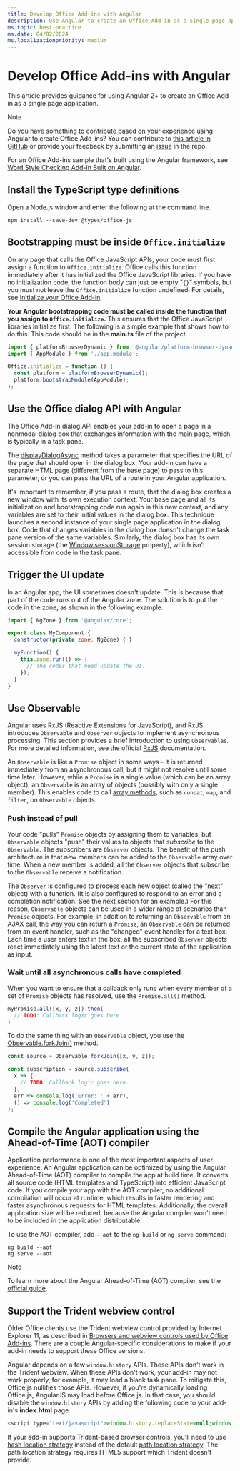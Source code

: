 ```yaml
---
title: Develop Office Add-ins with Angular
description: Use Angular to create an Office Add-in as a single page application.
ms.topic: best-practice
ms.date: 04/02/2024
ms.localizationpriority: medium
---
```


# Develop Office Add-ins with Angular

This article provides guidance for using Angular 2+ to create an Office Add-in as a single page application.

> [!NOTE]
> Do you have something to contribute based on your experience using Angular to create Office Add-ins? You can contribute to [this article in GitHub](https://github.com/OfficeDev/office-js-docs-pr/blob/master/docs/develop/add-ins-with-angular2.md) or provide your feedback by submitting an [issue](https://github.com/OfficeDev/office-js-docs-pr/issues) in the repo.

For an Office Add-ins sample that's built using the Angular framework, see [Word Style Checking Add-in Built on Angular](https://github.com/OfficeDev/Word-Add-in-Angular2-StyleChecker).

## Install the TypeScript type definitions

Open a Node.js window and enter the following at the command line.

```command&nbsp;line
npm install --save-dev @types/office-js
```

## Bootstrapping must be inside `Office.initialize`

On any page that calls the Office JavaScript APIs, your code must first assign a function to `Office.initialize`. Office calls this function immediately after it has initialized the Office JavaScript libraries. If you have no initialization code, the function body can just be empty "`{}`" symbols, but you must not leave the `Office.initialize` function undefined. For details, see [Initialize your Office Add-in](initialize-add-in.md).

**Your Angular bootstrapping code must be called inside the function that you assign to `Office.initialize`.** This ensures that the Office JavaScript libraries initialize first. The following is a simple example that shows how to do this. This code should be in the **main.ts** file of the project.

```js
import { platformBrowserDynamic } from '@angular/platform-browser-dynamic';
import { AppModule } from './app.module';

Office.initialize = function () {
  const platform = platformBrowserDynamic();
  platform.bootstrapModule(AppModule);
};
```

## Use the Office dialog API with Angular

The Office Add-in dialog API enables your add-in to open a page in a nonmodal dialog box that exchanges information with the main page, which is typically in a task pane.

The [displayDialogAsync](/javascript/api/office/office.ui) method takes a parameter that specifies the URL of the page that should open in the dialog box. Your add-in can have a separate HTML page (different from the base page) to pass to this parameter, or you can pass the URL of a route in your Angular application.

It's important to remember, if you pass a route, that the dialog box creates a new window with its own execution context. Your base page and all its initialization and bootstrapping code run again in this new context, and any variables are set to their initial values in the dialog box. This technique launches a second instance of your single page application in the dialog box. Code that changes variables in the dialog box doesn't change the task pane version of the same variables. Similarly, the dialog box has its own session storage (the [Window.sessionStorage](https://developer.mozilla.org/docs/Web/API/Window/sessionStorage) property), which isn't accessible from code in the task pane.  

## Trigger the UI update

In an Angular app, the UI sometimes doesn't update. This is because that part of the code runs out of the Angular zone. The solution is to put the code in the zone, as shown in the following example.

```js
import { NgZone } from '@angular/core';

export class MyComponent {
  constructor(private zone: NgZone) { }

  myFunction() {
    this.zone.run(() => {
      // The codes that need update the UI.
    });
  }
}
```

## Use Observable

Angular uses RxJS (Reactive Extensions for JavaScript), and RxJS introduces `Observable` and `Observer` objects to implement asynchronous processing. This section provides a brief introduction to using `Observables`. For more detailed information, see the official [RxJS](https://rxjs-dev.firebaseapp.com/) documentation.

An `Observable` is like a `Promise` object in some ways - it is returned immediately from an asynchronous call, but it might not resolve until some time later. However, while a `Promise` is a single value (which can be an array object), an `Observable` is an array of objects (possibly with only a single member). This enables code to call [array methods](https://www.w3schools.com/jsref/jsref_obj_array.asp), such as `concat`, `map`, and `filter`, on `Observable` objects.

### Push instead of pull

Your code "pulls" `Promise` objects by assigning them to variables, but `Observable` objects "push" their values to objects that *subscribe* to the `Observable`. The subscribers are `Observer` objects. The benefit of the push architecture is that new members can be added to the `Observable` array over time. When a new member is added, all the `Observer` objects that subscribe to the `Observable` receive a notification.

The `Observer` is configured to process each new object (called the "next" object) with a function. (It is also configured to respond to an error and a completion notification. See the next section for an example.) For this reason, `Observable` objects can be used in a wider range of scenarios than `Promise` objects. For example, in addition to returning an `Observable` from an AJAX call, the way you can return a `Promise`, an `Observable` can be returned from an event handler, such as the "changed" event handler for a text box. Each time a user enters text in the box, all the subscribed `Observer` objects react immediately using the latest text or the current state of the application as input.

### Wait until all asynchronous calls have completed

When you want to ensure that a callback only runs when every member of a set of `Promise` objects has resolved, use the `Promise.all()` method.

```js
myPromise.all([x, y, z]).then(
  // TODO: Callback logic goes here.
)
```

To do the same thing with an `Observable` object, you use the [Observable.forkJoin()](https://github.com/Reactive-Extensions/RxJS/blob/master/doc/api/core/operators/forkjoin.md) method.  

```js
const source = Observable.forkJoin([x, y, z]);

const subscription = source.subscribe(
  x => {
    // TODO: Callback logic goes here.
  },
  err => console.log('Error: ' + err),
  () => console.log('Completed')
);
```

## Compile the Angular application using the Ahead-of-Time (AOT) compiler

Application performance is one of the most important aspects of user experience. An Angular application can be optimized by using the Angular Ahead-of-Time (AOT) compiler to compile the app at build time. It converts all source code (HTML templates and TypeScript) into efficient JavaScript code. If you compile your app with the AOT compiler, no additional compilation will occur at runtime, which results in faster rendering and faster asynchronous requests for HTML templates. Additionally, the overall application size will be reduced, because the Angular compiler won't need to be included in the application distributable.

To use the AOT compiler, add `--aot` to the `ng build` or `ng serve` command:

```command&nbsp;line
ng build --aot
ng serve --aot
```

> [!NOTE]
> To learn more about the Angular Ahead-of-Time (AOT) compiler, see the [official guide](https://angular.io/guide/aot-compiler).

## Support the Trident webview control

Older Office clients use the Trident webview control provided by Internet Explorer 11, as described in [Browsers and webview controls used by Office Add-ins](../concepts/browsers-used-by-office-web-add-ins.md). There are a couple Angular-specific considerations to make if your add-in needs to support these Office versions.

Angular depends on a few `window.history` APIs. These APIs don't work in the Trident webview. When these APIs don't work, your add-in may not work properly, for example, it may load a blank task pane. To mitigate this, Office.js nullifies those APIs. However, if you're dynamically loading Office.js, AngularJS may load before Office.js. In that case, you should disable the `window.history` APIs by adding the following code to your add-in's **index.html** page.

```js
<script type="text/javascript">window.history.replaceState=null;window.history.pushState=null;</script>
```

If your add-in supports Trident-based browser controls, you'll need to use [hash location strategy](https://angular.io/api/common/HashLocationStrategy) instead of the default [path location strategy](https://angular.io/api/common/PathLocationStrategy). The path location strategy requires HTML5 support which Trident doesn't provide.
